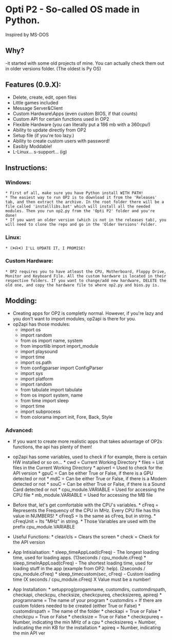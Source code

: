 # Opti P2 - So-called OS made in Python.
Inspired by MS-DOS

## Why?
-it started with some old projects of mine. You can actually check them out in older versions folder. (The oldest is Py OS)

## Features (0.9.X):
* Delete, create, edit, open files
* Little games included
* Message Server&Client
* Custom Hardware\Apps (even custom BIOS, if that counts)
* Custom API for certain functions used in OP2
* Flexible Hardware (you can literally put a 186 mb with a 360cpu!)
* Ability to update directly from OP2
* Setup file (if you're too lazy.)
* Ability to create custom users with password!
* Easibly Moddable!
* L-Linux... s-support... (ig)

## Instructions:
### Windows:
	* First of all, make sure you have Python install WITH PATH!
	* The easiest way to run OP2 is to download it from the 'Releases' tab, and then extract the archive. In the root folder there will be a file called 'installlibs.bat' which will install all the needed modules. Then you run op2.py from the 'Opti P2' folder and you're done!
	* If you want an older version (which is not in the releases tab), you will need to clone the repo and go in the 'Older Versions' Folder.

### Linux:
	* (ᗒᗣᗕ) I'LL UPDATE IT, I PROMISE!

### Custom Hardware:
	* OP2 requires you to have atleast the CPU, Motherboard, Floppy Drive, Monitor and Keyboard File. All the custom hardware is located in their respective folders. If you want to change/add new hardware, DELETE the old one, and copy the hardware file to where op2.py and bios.py is.

## Modding:
* Creating apps for OP2 is completly normal. However, if you're lazy and you don't want to import modules, op2api is there for you.
* op2api has those modules:
	* import os
	* import random
	* from os import name, system
	* from importlib import import_module
	* import playsound
	* import time
	* import os.path
	* from configparser import ConfigParser
	* import sys
	* import platform
	* import random
	* from tabulate import tabulate
	* from os import system, name
	* from time import sleep
	* import time
	* import subprocess
	* from colorama import init, Fore, Back, Style

### Advanced:
* If you want to create more realistic apps that takes advantage of OP2s functions, the api has plenty of them!
* op2api has some variables, used to check if for example, there is certain HW installed or so on...
		* cwd = Current Working Directory
		* files = List files in the Current Working Directory
		* apiverI = Used to check for the API version
		* gpuC = Can be either True or False, if there is a GPU detected or not
		* mdC = Can be either True or False, if there is a Modem detected or not
		* souC = Can be either True or False, if there is a Sound Card detected or not
		* cpu_module.VARIABLE = Used for accessing the CPU file
		* mb_module.VARIABLE = Used for accessing the MB file

* Before that, let's get comfortable with the CPU's variables.
		* cFreq = Represents the Frequency of the CPU in MHz. Every CPU file has this value in NUMBERS!
		* cFreqS = Is the same as cFreq, but in string.
		* cFreqUnit = Its "MHz" in string.
		* Those Variables are used with the prefix cpu_module.VARIABLE

* Useful Functions:
		* clear/cls = Clears the screen
		* check = Check for the API version

* App Intisialsation:
		* sleep_timeAppLoad(cFreq) - The longest loading time, used for loading apps. (13seconds / cpu_module.cFreq)
		* sleep_timeInAppLoad(cFreq) - The shortest loading time, used for loading stuff in the app (example from OP2: help). (2seconds / cpu_module.cFreq)
		* sleep_timecustom(sec, cFreq) - Custom loading time (X seconds / cpu_module.cFreq) X Value must be a number!

* App Installation:
		* setupprog(progamname, customdirs, customdirspath, checkapi, checkcpu, checksize, checkcpureq, checksizereq, apireq)
		* programname = The name of your program
		* customdirs = If there are custom folders needed to be created (either True or False)
		* customdirspath = The name of the folder
		* checkapi = True or False
		* checkcpu = True or False
		* checksize = True or False
		* checkcpureq = Number, indicating the min MHz of a cpu
		* checksizereq = Number, indicating the min KB for the installation
		* apireq = Number, indicating the min API ver